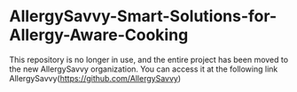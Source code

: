 # AllergySavvy-Smart-Solutions-for-Allergy-Aware-Cooking
This repository is no longer in use, and the entire project has been moved to the new AllergySavvy organization. You can access it at the following link AllergySavvy(https://github.com/AllergySavvy)
